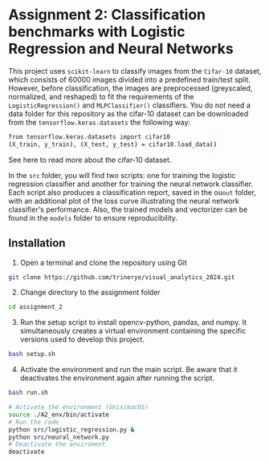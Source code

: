 # Assignment 2: Classification benchmarks with Logistic Regression and Neural Networks

This project uses ``scikit-learn`` to classify images from the ``Cifar-10`` dataset, which consists of 60000 images divided into a predefined train/test split. However, before classification, the images are preprocessed (greyscaled, normalized, and reshaped) to fit the requirements of the ``LogisticRegression()`` and ``MLPClassifier()`` classifiers.
You do not need a data folder for this repository as the cifar-10 dataset can be downloaded from the ``tensorflow.keras.datasets`` the following way:

```sh
from tensorflow.keras.datasets import cifar10
(X_train, y_train), (X_test, y_test) = cifar10.load_data()
```
See here to read more about the cifar-10 dataset.

In the ``src`` folder, you will find two scripts: one for training the logistic regression classifier and another for training the neural network classifier. Each script also produces a classification report, saved in the ou``out`` folder, with an additional plot of the loss curve illustrating the neural network classifier's performance. Also, the trained models and vectorizer can be found in the ``models`` folder to ensure reproducibility. 


## Installation

 1. Open a terminal and clone the repository using Git 
```sh
git clone https://github.com/trinerye/visual_analytics_2024.git
```

2. Change directory to the assignment folder 
```sh
cd assignment_2
```

3. Run the setup script to install opencv-python, pandas, and numpy. It simultaneously creates a virtual environment containing the specific versions used to develop this project. 
```sh
bash setup.sh
```

4. Activate the environment and run the main script. Be aware that it deactivates the environment again after running the  script.
```sh
bash run.sh
```
```sh
# Activate the environment (Unix/macOS)
source ./A2_env/bin/activate
# Run the code
python src/logistic_regression.py &
python src/neural_network.py 
# Deactivate the enviroment
deactivate
```
